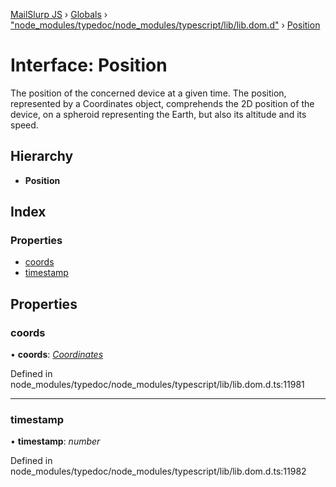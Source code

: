 [MailSlurp JS](../README.md) › [Globals](../globals.md) › ["node_modules/typedoc/node_modules/typescript/lib/lib.dom.d"](../modules/_node_modules_typedoc_node_modules_typescript_lib_lib_dom_d_.md) › [Position](_node_modules_typedoc_node_modules_typescript_lib_lib_dom_d_.position.md)

# Interface: Position

The position of the concerned device at a given time. The position, represented by a Coordinates object, comprehends the 2D position of the device, on a spheroid representing the Earth, but also its altitude and its speed.

## Hierarchy

* **Position**

## Index

### Properties

* [coords](_node_modules_typedoc_node_modules_typescript_lib_lib_dom_d_.position.md#coords)
* [timestamp](_node_modules_typedoc_node_modules_typescript_lib_lib_dom_d_.position.md#timestamp)

## Properties

###  coords

• **coords**: *[Coordinates](_node_modules_typedoc_node_modules_typescript_lib_lib_dom_d_.coordinates.md)*

Defined in node_modules/typedoc/node_modules/typescript/lib/lib.dom.d.ts:11981

___

###  timestamp

• **timestamp**: *number*

Defined in node_modules/typedoc/node_modules/typescript/lib/lib.dom.d.ts:11982
